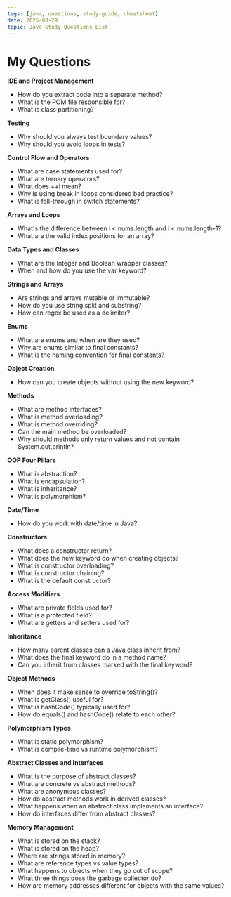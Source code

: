 ```yaml
---
tags: [java, questions, study-guide, cheatsheet]
date: 2025-08-29
topic: Java Study Questions List
---
```


# My Questions

**IDE and Project Management**

- How do you extract code into a separate method?
- What is the POM file responsible for?
- What is class partitioning?

**Testing**

- Why should you always test boundary values?
- Why should you avoid loops in tests?

**Control Flow and Operators**

- What are case statements used for?
- What are ternary operators?
- What does ++i mean?
- Why is using break in loops considered bad practice?
- What is fall-through in switch statements?

**Arrays and Loops**

- What's the difference between i < nums.length and i < nums.length-1?
- What are the valid index positions for an array?

**Data Types and Classes**

- What are the Integer and Boolean wrapper classes?
- When and how do you use the var keyword?

**Strings and Arrays**

- Are strings and arrays mutable or immutable?
- How do you use string split and substring?
- How can regex be used as a delimiter?

**Enums**

- What are enums and when are they used?
- Why are enums similar to final constants?
- What is the naming convention for final constants?

**Object Creation**

- How can you create objects without using the new keyword?

**Methods**

- What are method interfaces?
- What is method overloading?
- What is method overriding?
- Can the main method be overloaded?
- Why should methods only return values and not contain System.out.println?

**OOP Four Pillars**

- What is abstraction?
- What is encapsulation?
- What is inheritance?
- What is polymorphism?

**Date/Time**

- How do you work with date/time in Java?

**Constructors**

- What does a constructor return?
- What does the new keyword do when creating objects?
- What is constructor overloading?
- What is constructor chaining?
- What is the default constructor?

**Access Modifiers**

- What are private fields used for?
- What is a protected field?
- What are getters and setters used for?

**Inheritance**

- How many parent classes can a Java class inherit from?
- What does the final keyword do in a method name?
- Can you inherit from classes marked with the final keyword?

**Object Methods**

- When does it make sense to override toString()?
- What is getClass() useful for?
- What is hashCode() typically used for?
- How do equals() and hashCode() relate to each other?

**Polymorphism Types**

- What is static polymorphism?
- What is compile-time vs runtime polymorphism?

**Abstract Classes and Interfaces**

- What is the purpose of abstract classes?
- What are concrete vs abstract methods?
- What are anonymous classes?
- How do abstract methods work in derived classes?
- What happens when an abstract class implements an interface?
- How do interfaces differ from abstract classes?

**Memory Management**

- What is stored on the stack?
- What is stored on the heap?
- Where are strings stored in memory?
- What are reference types vs value types?
- What happens to objects when they go out of scope?
- What three things does the garbage collector do?
- How are memory addresses different for objects with the same values?